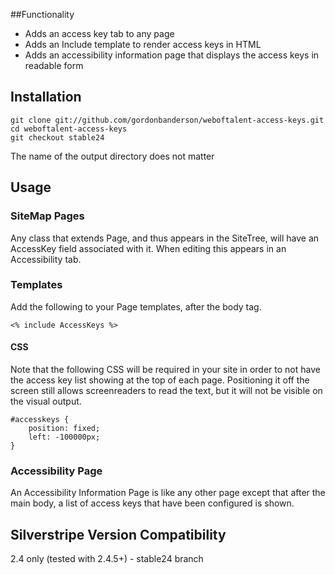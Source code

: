 ##Functionality
* Adds an access key tab to any page
* Adds an Include template to render access keys in HTML
* Adds an accessibility information page that displays the access keys in readable form

## Installation
    git clone git://github.com/gordonbanderson/weboftalent-access-keys.git
    cd weboftalent-access-keys
    git checkout stable24

The name of the output directory does not matter

## Usage
### SiteMap Pages
Any class that extends Page, and thus appears in the SiteTree, will have an AccessKey field associated with it.  When editing this appears in an Accessibility tab.

### Templates
Add the following to your Page templates, after the body tag.

    <% include AccessKeys %>

#### CSS

Note that the following CSS will be required in your site in order to not have the access key list showing at the top of each page.  Positioning it off the screen still allows screenreaders to read the text, but it will not be visible on the visual output.

	#accesskeys {
		position: fixed;
		left: -100000px;
	}

### Accessibility Page
An Accessibility Information Page is like any other page except that after the main body, a list of access keys that have been configured is shown.

## Silverstripe Version Compatibility
2.4 only (tested with 2.4.5+) - stable24 branch